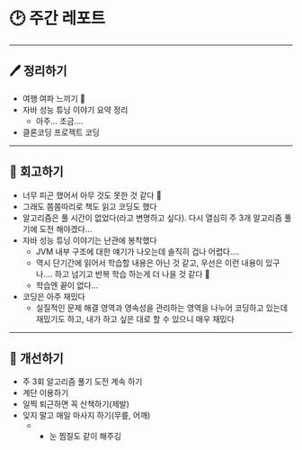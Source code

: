# 🕑 주간 레포트

---

## 🖊 정리하기

- 여행 여파 느끼기 🫠
- 자바 성능 튜닝 이야기 요약 정리
  - 아주… 조금….
- 클론코딩 프로젝트 코딩

---

## 💭 회고하기

- 너무 피곤 했어서 아무 것도 못한 것 같다 🥲
- 그래도 쫌쫌따리로 책도 읽고 코딩도 했다
- 알고리즘은 풀 시간이 없었다(라고 변명하고 싶다). 다시 열심히 주 3개 알고리즘 풀기에 도전 해야겠다…
- 자바 성능 튜닝 이야기는 난관에 봉착했다
  - JVM 내부 구조에 대한 얘기가 나오는데 솔직히 겁나 어렵다….
  - 역시 단기간에 읽어서 학습할 내용은 아닌 것 같고, 우선은 이런 내용이 있구나…. 하고 넘기고 반복 학습 하는게 더 나을 것 같다 🥹
  - 학습엔 끝이 없다…
- 코딩은 아주 재밌다
  - 실질적인 문제 해결 영역과 영속성을 관리하는 영역을 나누어 코딩하고 있는데 재밌기도 하고, 내가 하고 싶은 대로 할 수 있으니 매우 재밌다

---

## 🥊 개선하기

- 주 3회 알고리즘 풀기 도전 계속 하기
- 계단 이용하기
- 일찍 퇴근하면 꼭 산책하기(제발)
- 잊지 말고 매일 마사지 하기(무릎, 어깨)
  - - 눈 찜질도 같이 해주깅

